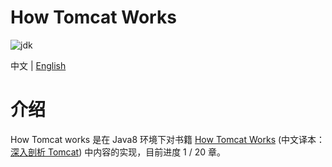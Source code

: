 # How Tomcat Works
![jdk](https://img.shields.io/static/v1?label=oraclejdk&message=8&color=blue)

中文 | [English](README_EN.md)
# 介绍
How Tomcat works 是在 Java8 环境下对书籍 [How Tomcat Works](https://brainysoftware.com/book/9780975212806)
(中文译本：[深入剖析 Tomcat](https://book.douban.com/subject/10426640/))
中内容的实现，目前进度 1 / 20 章。